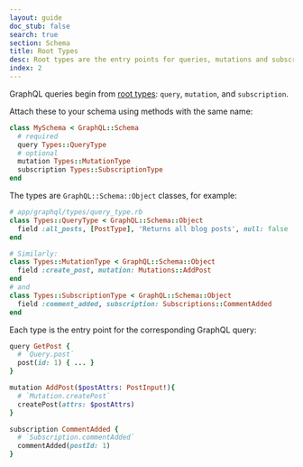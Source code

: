 ```yaml
---
layout: guide
doc_stub: false
search: true
section: Schema
title: Root Types
desc: Root types are the entry points for queries, mutations and subscriptions.
index: 2
---
```


GraphQL queries begin from [root types](https://graphql.org/learn/schema/#the-query-and-mutation-types): `query`, `mutation`, and `subscription`.

Attach these to your schema using methods with the same name:

```ruby
class MySchema < GraphQL::Schema
  # required
  query Types::QueryType
  # optional
  mutation Types::MutationType
  subscription Types::SubscriptionType
end
```

The types are `GraphQL::Schema::Object` classes, for example:

```ruby
# app/graphql/types/query_type.rb
class Types::QueryType < GraphQL::Schema::Object
  field :all_posts, [PostType], 'Returns all blog posts', null: false
end

# Similarly:
class Types::MutationType < GraphQL::Schema::Object
  field :create_post, mutation: Mutations::AddPost
end
# and
class Types::SubscriptionType < GraphQL::Schema::Object
  field :comment_added, subscription: Subscriptions::CommentAdded
end
```

Each type is the entry point for the corresponding GraphQL query:

```ruby
query GetPost {
  # `Query.post`
  post(id: 1) { ... }
}

mutation AddPost($postAttrs: PostInput!){
  # `Mutation.createPost`
  createPost(attrs: $postAttrs)
}

subscription CommentAdded {
  # `Subscription.commentAdded`
  commentAdded(postId: 1)
}
```
